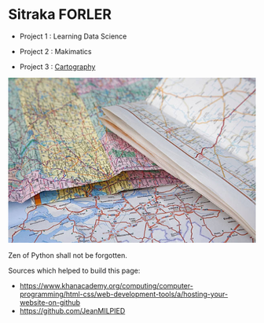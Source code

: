 # Sitraka FORLER

- Project 1 : Learning Data Science 

- Project 2 :  Makimatics

- Project 3 : [Cartography](https://github.com/Sitraka17/Cartography-Maps)

![Cartography](https://github.com/Sitraka17/Sitraka17.github.io/blob/main/image/maps.jpg)

Zen of Python shall not be forgotten. 

Sources which helped to build this page: 
- https://www.khanacademy.org/computing/computer-programming/html-css/web-development-tools/a/hosting-your-website-on-github
- https://github.com/JeanMILPIED
